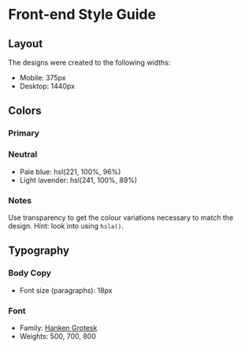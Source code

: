 # Front-end Style Guide

## Layout

The designs were created to the following widths:

- Mobile: 375px
- Desktop: 1440px

## Colors

### Primary

<!-- - Light red: hsl(0, 100%, 67%)
- Orangey yellow: hsl(39, 100%, 56%)
- Green teal: hsl(166, 100%, 37%)
- Cobalt blue: hsl(234, 85%, 45%)

## Gradients

- Light slate blue (background): hsl(252, 100%, 67%)
- Light royal blue (background): hsl(241, 81%, 54%)

- Violet blue (circle): hsla(256, 72%, 46%, 1)
- Persian blue (circle): hsla(241, 72%, 46%, 0) -->



### Neutral

<!-- - White: hsl(0, 0%, 100%) -->
- Pale blue: hsl(221, 100%, 96%)
- Light lavender: hsl(241, 100%, 89%)
<!-- - Dark gray blue: hsl(224, 30%, 27%) -->

### Notes

Use transparency to get the colour variations necessary to match the design. Hint: look into using `hsla()`.

## Typography

### Body Copy

- Font size (paragraphs): 18px

### Font

- Family: [Hanken Grotesk](https://fonts.google.com/specimen/Hanken+Grotesk)
- Weights: 500, 700, 800

